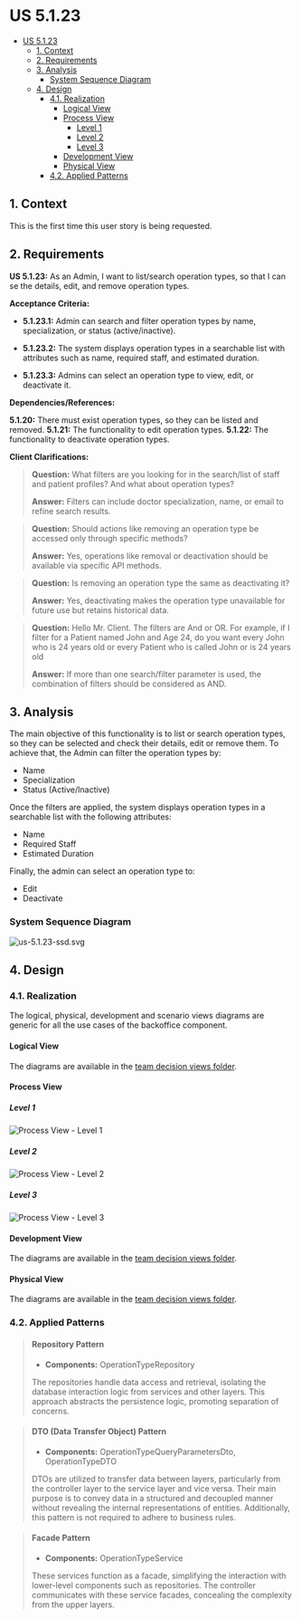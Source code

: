 # US 5.1.23

<!-- TOC -->
* [US 5.1.23](#us-5123)
  * [1. Context](#1-context)
  * [2. Requirements](#2-requirements)
  * [3. Analysis](#3-analysis)
    * [System Sequence Diagram](#system-sequence-diagram)
  * [4. Design](#4-design)
    * [4.1. Realization](#41-realization)
      * [Logical View](#logical-view)
      * [Process View](#process-view)
        * [Level 1](#level-1)
        * [Level 2](#level-2)
        * [Level 3](#level-3)
      * [Development View](#development-view)
      * [Physical View](#physical-view)
    * [4.2. Applied Patterns](#42-applied-patterns)
<!-- TOC -->


## 1. Context

This is the first time this user story is being requested.

## 2. Requirements

**US 5.1.23:** As an Admin, I want to list/search operation types, so that I can se the details, edit, and remove
operation types.

**Acceptance Criteria:**

- **5.1.23.1:** Admin can search and filter operation types by name, specialization, or status (active/inactive).

- **5.1.23.2:** The system displays operation types in a searchable list with attributes such as name, required staff,
and estimated duration.

- **5.1.23.3:** Admins can select an operation type to view, edit, or deactivate it.

**Dependencies/References:**

**5.1.20:** There must exist operation types, so they can be listed and removed.
**5.1.21:** The functionality to edit operation types.
**5.1.22:** The functionality to deactivate operation types.

**Client Clarifications:**

> **Question:** What filters are you looking for in the search/list of staff and patient profiles? 
> And what about operation types?
>
> **Answer:**  Filters can include doctor specialization, name, or email to refine search results.

> **Question:** Should actions like removing an operation type be accessed only through specific methods?
>
> **Answer:** Yes, operations like removal or deactivation should be available via specific API methods.

> **Question:** Is removing an operation type the same as deactivating it?
>
> **Answer:** Yes, deactivating makes the operation type unavailable for future use but retains historical data.

> **Question:** Hello Mr. Client. The filters are And or OR. For example, if I filter for a Patient named John and
> Age 24, do you want every John who is 24 years old or every Patient who is called John or is 24 years old
>
> **Answer:** If more than one search/filter parameter is used, the combination of filters should be considered as AND.


## 3. Analysis

The main objective of this functionality is to list or search operation types, so they can be selected and check their
details, edit or remove them. To achieve that, the Admin can filter the operation types by:
- Name
- Specialization
- Status (Active/Inactive)

Once the filters are applied, the system displays operation types in a searchable list with the following attributes:
- Name
- Required Staff
- Estimated Duration

Finally, the admin can select an operation type to:
- Edit
- Deactivate


### System Sequence Diagram

![us-5.1.23-ssd.svg](diagrams/ssd/us-5.1.23-ssd.svg)

## 4. Design

### 4.1. Realization

The logical, physical, development and scenario views diagrams are generic for all the use cases of the backoffice component.

#### Logical View

The diagrams are available in the [team decision views folder](../../team-decisions/views/general-views.md#1-logical-view).

#### Process View

##### Level 1

![Process View - Level 1](diagrams/n1/process-view-nivel1.svg)

##### Level 2

![Process View - Level 2](diagrams/n2/process-view-nivel2.svg)

##### Level 3

![Process View - Level 3](diagrams/n3/process-view-nivel3.svg)

#### Development View

The diagrams are available in the [team decision views folder](../../team-decisions/views/general-views.md#3-development-view).

#### Physical View

The diagrams are available in the [team decision views folder](../../team-decisions/views/general-views.md#4-physical-view).


### 4.2. Applied Patterns

> #### **Repository Pattern**
>
>* **Components:** OperationTypeRepository
>
> The repositories handle data access and retrieval, isolating the database interaction logic from services and other 
> layers. This approach abstracts the persistence logic, promoting separation of concerns.


> #### **DTO (Data Transfer Object) Pattern**
>
>* **Components:** OperationTypeQueryParametersDto, OperationTypeDTO
>
> DTOs are utilized to transfer data between layers, particularly from the controller layer to the service layer and 
> vice versa. Their main purpose is to convey data in a structured and decoupled manner without revealing the internal 
> representations of entities. Additionally, this pattern is not required to adhere to business rules.


> #### **Facade Pattern**
>
>* **Components:** OperationTypeService
>
> These services function as a facade, simplifying the interaction with lower-level components such as repositories. 
> The controller communicates with these service facades, concealing the complexity from the upper layers.
